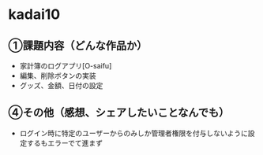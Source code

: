 # kadai10

## ①課題内容（どんな作品か）
- 家計簿のログアプリ[O-saifu]
- 編集、削除ボタンの実装
- グッズ、金額、日付の設定

## ④その他（感想、シェアしたいことなんでも）
- ログイン時に特定のユーザーからのみしか管理者権限を付与しないように設定するもエラーでて進まず
